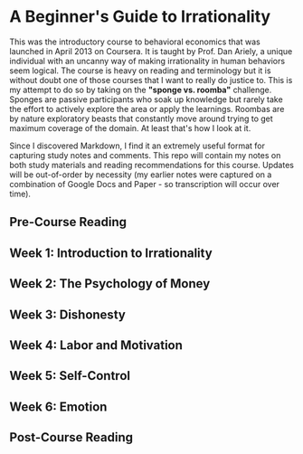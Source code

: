 # A Beginner's Guide to Irrationality

This was the introductory course to behavioral economics that was launched in April 2013 on Coursera. It is taught by Prof. Dan Ariely, a unique individual with an uncanny way of making irrationality in human behaviors seem logical. The course is heavy on reading and terminology but it is without doubt one of those courses that I want to really do justice to. This is my attempt to do so by taking on the **"sponge vs. roomba"** challenge. Sponges are passive participants who soak up knowledge but rarely take the effort to actively explore the area or apply the learnings. Roombas are by nature exploratory beasts that constantly move around trying to get maximum coverage of the domain. At least that's how I look at it.

Since I discovered Markdown, I find it an extremely useful format for capturing study notes and comments. This repo will contain my notes on both study materials and reading recommendations for this course. Updates will be out-of-order by necessity (my earlier notes were captured on a combination of Google Docs and Paper - so transcription will occur over time).


## Pre-Course Reading

## Week 1: Introduction to Irrationality


## Week 2: The Psychology of Money


## Week 3: Dishonesty


## Week 4: Labor and Motivation


## Week 5: Self-Control


## Week 6: Emotion


## Post-Course Reading

